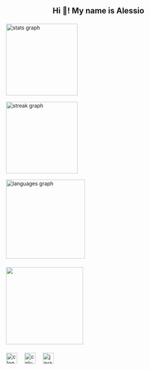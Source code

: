 <h2 align="center">Hi 👋! My name is Alessio</h2>

###

<div align="left">
  <img src="https://github-readme-stats.vercel.app/api?username=Alessio12345678&hide_title=false&hide_rank=false&show_icons=true&include_all_commits=true&count_private=true&disable_animations=false&theme=radical&locale=en&hide_border=false" height="195" alt="stats graph" /> <br><br>
  <img src="https://streak-stats.demolab.com?user=Alessio12345678&locale=en&mode=daily&theme=radical&hide_border=false&border_radius=7" height="195" alt="streak graph" /> <br><br>
  <img src="https://github-readme-stats.vercel.app/api/top-langs?username=Alessio12345678&locale=en&hide_title=false&layout=compact&card_width=320&langs_count=5&theme=radical&hide_border=false" height="215" alt="languages graph"  /><br>
</div>

###

<div align="left">
  <img height="210" src="https://lanyard.cnrad.dev/api/933098366869581845?borderRadius=20px&bg=00000000"  />
</div>

###

<div align="left">
  <img src="https://skillicons.dev/icons?i=c" height="30" alt="c logo"  />
  <img width="12" />
  <img src="https://skillicons.dev/icons?i=cpp" height="30" alt="cplusplus logo"  />
  <img width="12" />
  <img src="https://cdn.jsdelivr.net/gh/devicons/devicon/icons/javascript/javascript-original.svg" height="30" alt="javascript logo"  />
</div>

###
